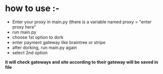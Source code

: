 # how to use :-

- Enter your proxy in main.py (there is a variable named proxy = "enter proxy here"
- run main.py
- choose 1st option to dork
- enter payment gateway like braintree or stripe
- after dorking, run main.py again
- select 2nd option

**it will check gateways and site according to their gateway will be saved in file**
